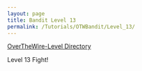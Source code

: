 ```yaml
---
layout: page
title: Bandit Level 13
permalink: /Tutorials/OTWBandit/Level_13/
---
```

[OverTheWire-Level Directory](https://zacvr.github.io/Tutorials/OTWBandit/)

Level 13 Fight!
